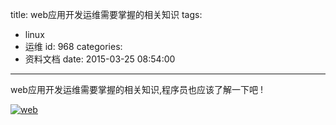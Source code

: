 title: web应用开发运维需要掌握的相关知识
tags:
  - linux
  - 运维
id: 968
categories:
  - 资料文档
date: 2015-03-25 08:54:00
---

<!--StartFragment-->web应用开发运维需要掌握的相关知识,程序员也应该了解一下吧 !<!--EndFragment-->

[![web](http://coderzhaopeng-wordpress.stor.sinaapp.com/uploads/2014/09/web-965x1024.jpg)](http://coderzhaopeng-wordpress.stor.sinaapp.com/uploads/2014/09/web.jpg)

&nbsp;